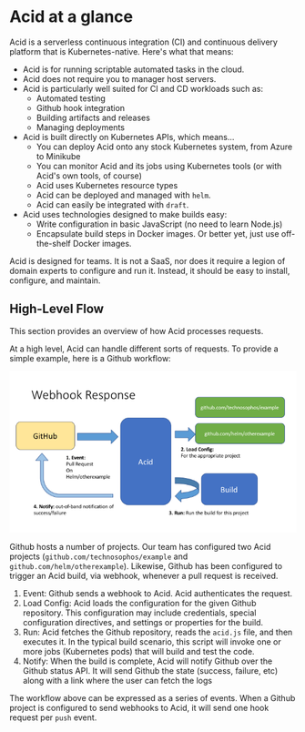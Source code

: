 # Acid at a glance

Acid is a serverless continuous integration (CI) and continuous delivery platform that is
Kubernetes-native. Here's what that means:

- Acid is for running scriptable automated tasks in the cloud.
- Acid does not require you to manager host servers.
- Acid is particularly well suited for CI and CD workloads such as:
  - Automated testing
  - Github hook integration
  - Building artifacts and releases
  - Managing deployments
- Acid is built directly on Kubernetes APIs, which means...
  - You can deploy Acid onto any stock Kubernetes system, from Azure to Minikube
  - You can monitor Acid and its jobs using Kubernetes tools (or with Acid's own tools, of course)
  - Acid uses Kubernetes resource types
  - Acid can be deployed and managed with `helm`.
  - Acid can easily be integrated with `draft`.
- Acid uses technologies designed to make builds easy:
  - Write configuration in basic JavaScript (no need to learn Node.js)
  - Encapsulate build steps in Docker images. Or better yet, just use off-the-shelf
    Docker images.

Acid is designed for teams. It is not a SaaS, nor does it require a legion of domain experts to configure and run it. Instead, it should be easy to install, configure, and maintain.

## High-Level Flow

This section provides an overview of how Acid processes requests.

At a high level, Acid can handle different sorts of requests. To provide a simple example, here is a Github workflow:

![Acid Webhook Flow](../Acid-webhook.png)

Github hosts a number of projects. Our team has configured two Acid projects (`github.com/technosophos/example` and `github.com/helm/otherexample`). Likewise, Github has been configured to trigger an Acid build, via webhook, whenever a pull request is received.

1. Event: Github sends a webhook to Acid. Acid authenticates the request.
2. Load Config: Acid loads the configuration for the given Github repository. This configuration
   may include credentials, special configuration directives, and settings or properties for the
   build.
3. Run: Acid fetches the Github repository, reads the `acid.js` file, and then executes it. In the
  typical build scenario, this script will invoke one or more jobs (Kubernetes pods) that will build
  and test the code.
4. Notify: When the build is complete, Acid will notify Github over the Github status API. It will
  send Github the state (success, failure, etc) along with a link where the user can fetch the logs

The workflow above can be expressed as a series of events. When a Github project is configured to send webhooks to Acid, it will send one hook request per `push` event.
